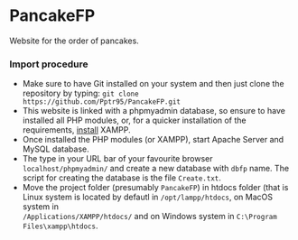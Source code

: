 # PancakeFP
Website for the order of pancakes.

### Import procedure

 * Make sure to have Git installed on your system and then just clone the repository by typing: 
`git clone https://github.com/Pptr95/PancakeFP.git`
 * This website is linked with a phpmyadmin database, so ensure to have installed all PHP modules, or, for a quicker installation of the requirements, 
[install](https://www.apachefriends.org/download.html) XAMPP.
 * Once installed the PHP modules (or XAMPP), start Apache Server and MySQL database.
 * The type in your URL bar of your favourite browser `localhost/phpmyadmin/` and create a new database with `dbfp` name. The script for creating the database is the file `Create.txt`.
 * Move the project folder (presumably `PancakeFP`) in htdocs folder (that is Linux system is located by defautl in `/opt/lampp/htdocs`, on MacOS system in  
`/Applications/XAMPP/htdocs/` and on Windows system in `C:\Program Files\xampp\htdocs`.


